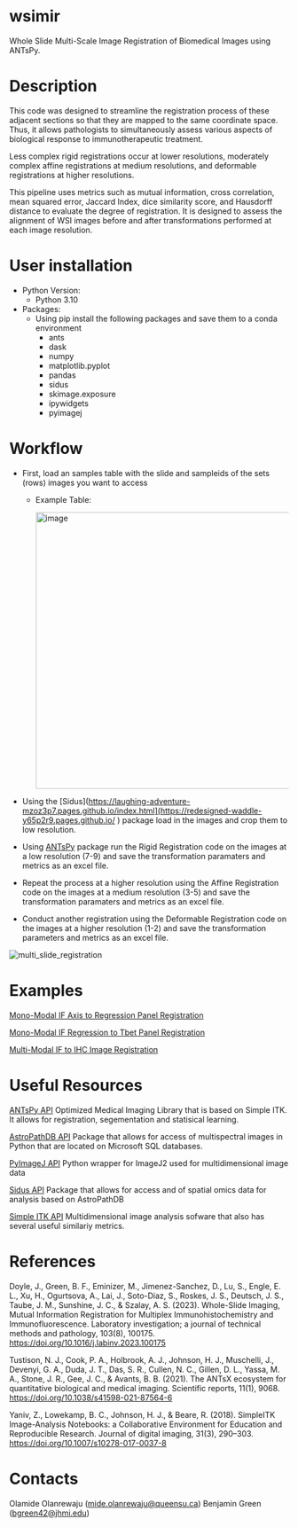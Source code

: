 # wsimir
Whole Slide Multi-Scale Image Registration of Biomedical Images using ANTsPy.

# Description

This code was designed to streamline the registration process of these adjacent sections so that they are mapped to the same coordinate space. Thus, it allows pathologists to simultaneously assess various aspects of biological response to immunotherapeutic treatment. 

Less complex rigid registrations occur at lower resolutions, moderately complex affine registrations at medium resolutions, and deformable registrations at higher resolutions. 

This pipeline uses metrics such as mutual information, cross correlation, mean squared error, Jaccard Index, dice similarity score, and Hausdorff distance to evaluate the degree of registration. It is designed to assess the alignment of WSI images before and after transformations performed at each image resolution.

# User installation
- Python Version:
    - Python 3.10    
- Packages:
  - Using pip install the following packages and save them to a conda environment
    - ants
    - dask
    - numpy
    - matplotlib.pyplot
    - pandas
    - sidus
    - skimage.exposure
    - ipywidgets
    - pyimagej

# Workflow

- First, load an samples table with the slide and sampleids of the sets (rows) images you want to access
    - Example Table:

      <img width="499" alt="image" src="https://github.com/user-attachments/assets/78ea259d-b0a6-4930-a686-e01f2cef30f1" />

- Using the [Sidus](https://laughing-adventure-mzoz3p7.pages.github.io/index.html](https://redesigned-waddle-y65p2r9.pages.github.io/ ) package load in the images and crop them to low resolution.
- Using [ANTsPy](https://github.com/ANTsX/ANTsPy) package run the Rigid Registration code on the images at a low resolution (7-9) and save the transformation paramaters and metrics as an excel file.
- Repeat the process at a higher resolution using the Affine Registration code on the images at a medium resolution (3-5) and save the transformation paramaters and metrics as an excel file.
- Conduct another registration using the Deformable Registration code on the images at a higher resolution (1-2) and save the transformation parameters and metrics as an excel file.
  
![multi_slide_registration](https://github.com/user-attachments/assets/32f13b0c-e26c-4e87-a71c-b2e2e4ba55f2)



# Examples

[Mono-Modal IF Axis to Regression Panel Registration](notebooks/Axis_Reg_Registration.ipynb)

[Mono-Modal IF Regression to Tbet Panel Registration](notebooks/Regression_Tbet_Registration.ipynb) 

[Multi-Modal IF to IHC Image Registration](notebooks/IF_IHC_Registration.ipynb)

# Useful Resources

[ANTsPy API](https://github.com/ANTsX/ANTsPy) Optimized Medical Imaging Library that is based on Simple ITK. It allows for registration, segementation and statisical learning.

[AstroPathDB API](https://laughing-adventure-mzoz3p7.pages.github.io/) Package that allows for access of multispectral images in Python that are located on Microsoft SQL databases.

[PyImageJ API](https://github.com/imagej/pyimagej)
Python wrapper for ImageJ2 used for multidimensional image data

[Sidus API](https://redesigned-waddle-y65p2r9.pages.github.io/index.html#) Package that allows for access and of spatial omics data for analysis based on AstroPathDB

[Simple ITK API](https://github.com/SimpleITK/SimpleITKPythonPackage) Multidimensional image analysis sofware that also has several useful similariy metrics. 

# References

Doyle, J., Green, B. F., Eminizer, M., Jimenez-Sanchez, D., Lu, S., Engle, E. L., Xu, H., Ogurtsova, A., Lai, J., Soto-Diaz, S., Roskes, J. S., Deutsch, J. S., Taube, J. M., Sunshine, J. C., & Szalay, A. S. (2023). Whole-Slide Imaging, Mutual Information Registration for Multiplex Immunohistochemistry and Immunofluorescence. Laboratory investigation; a journal of technical methods and pathology, 103(8), 100175. https://doi.org/10.1016/j.labinv.2023.100175

Tustison, N. J., Cook, P. A., Holbrook, A. J., Johnson, H. J., Muschelli, J., Devenyi, G. A., Duda, J. T., Das, S. R., Cullen, N. C., Gillen, D. L., Yassa, M. A., Stone, J. R., Gee, J. C., & Avants, B. B. (2021). The ANTsX ecosystem for quantitative biological and medical imaging. Scientific reports, 11(1), 9068. https://doi.org/10.1038/s41598-021-87564-6

Yaniv, Z., Lowekamp, B. C., Johnson, H. J., & Beare, R. (2018). SimpleITK Image-Analysis Notebooks: a Collaborative Environment for Education and Reproducible Research. Journal of digital imaging, 31(3), 290–303. https://doi.org/10.1007/s10278-017-0037-8


# Contacts
Olamide Olanrewaju (mide.olanrewaju@queensu.ca)
Benjamin Green (bgreen42@jhmi.edu)
 
